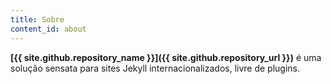 ```yaml
---
title: Sobre
content_id: about
---
```


**[{{ site.github.repository_name }}]({{ site.github.repository_url }})** é uma solução sensata para sites Jekyll internacionalizados, livre de plugins.
